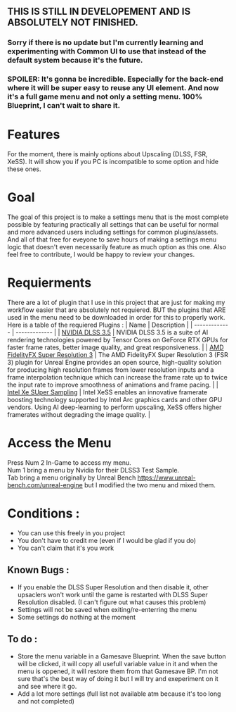 ## THIS IS STILL IN DEVELOPEMENT AND IS ABSOLUTELY NOT FINISHED.
### Sorry if there is no update but I'm currently learning and experimenting with Common UI to use that instead of the default system because it's the future.
### SPOILER: It's gonna be incredible. Especially for the back-end where it will be super easy to reuse any UI element. And now it's a full game menu and not only a setting menu. 100% Blueprint, I can't wait to share it.

# Features
For the moment, there is mainly options about Upscaling (DLSS, FSR, XeSS). It will show you if you PC is incompatible to some option and hide these ones.

# Goal
The goal of this project is to make a settings menu that is the most complete possible by featuring practically all settings that can be useful for normal and more advanced users including settings for common plugins/assets. And all of that free for eveyone to save hours of making a settings menu logic that doesn't even necessarily feature as much option as this one.
Also feel free to contribute, I would be happy to review your changes.

# Requierments
There are a lot of plugin that I use in this project that are just for making my workflow easier that are absolutely not requiered. BUT the plugins that ARE used in the menu need to be downloaded in order for this to properly work. Here is a table of the requiered Plugins : 
| Name | Description |
| ------------- | ------------- |
| [NVIDIA DLSS 3.5](https://developer.nvidia.com/rtx/dlss/get-started#ue-version)   |  NVIDIA DLSS 3.5 is a suite of AI rendering technologies powered by Tensor Cores on GeForce RTX GPUs for faster frame rates, better image quality, and great responsiveness.  |
| [AMD FidelityFX Super Resolution 3](https://gpuopen.com/learn/ue-fsr3/)  |  The AMD FidelityFX Super Resolution 3 (FSR 3) plugin for Unreal Engine provides an open source, high-quality solution for producing high resolution frames from lower resolution inputs and a frame interpolation technique which can increase the frame rate up to twice the input rate to improve smoothness of animations and frame pacing.  |
| [Intel Xe SUper Sampling](https://github.com/GameTechDev/XeSSUnrealPlugin)  |  Intel XeSS enables an innovative framerate boosting technology supported by Intel Arc graphics cards and other GPU vendors. Using AI deep-learning to perform upscaling, XeSS offers higher framerates without degrading the image quality.  |

# Access the Menu
Press Num 2 In-Game to access my menu.  
Num 1 bring a menu by Nvidia for their DLSS3 Test Sample.  
Tab bring a menu originally by Unreal Bench https://www.unreal-bench.com/unreal-engine but I modified the two menu and mixed them.  

# Conditions : 
  - You can use this freely in you project
  - You don't have to credit me (even if I would be glad if you do)
  - You can't claim that it's you work

## Known Bugs : 
  - If you enable the DLSS Super Resolution and then disable it, other upsaclers won't work until the game is restarted with DLSS Super Resolution disabled. (I can't figure out what causes this problem)
  - Settings will not be saved when exiting/re-enterring the menu
  - Some settings do nothing at the moment

## To do :
  - Store the menu variable in a Gamesave Blueprint. When the save button will be clicked, it will copy all usefull variable value in it and when the menu is oppened, it will restore them from that Gamesave BP. I'm not sure that's the best way of doing it but I will try and exeperiment on it and see where it go.
  - Add a lot more settings (full list not available atm because it's too long and not completed)
